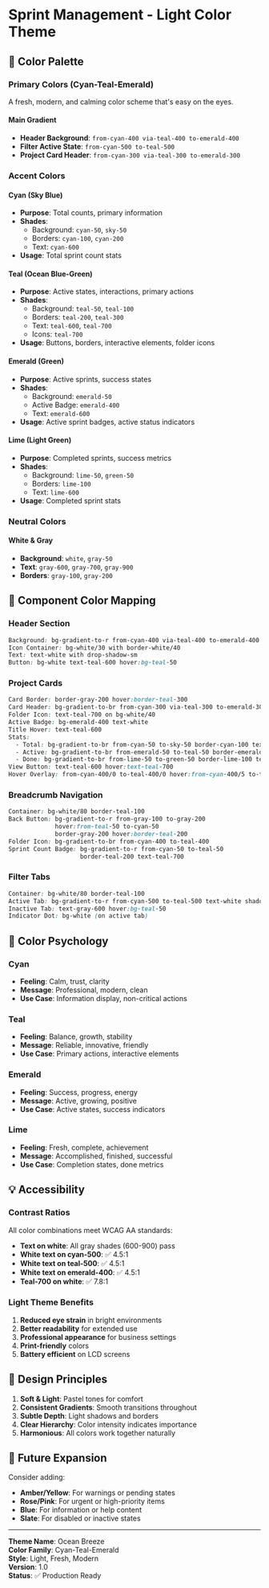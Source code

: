 # Sprint Management - Light Color Theme

## 🎨 Color Palette

### Primary Colors (Cyan-Teal-Emerald)
A fresh, modern, and calming color scheme that's easy on the eyes.

#### Main Gradient
- **Header Background**: `from-cyan-400 via-teal-400 to-emerald-400`
- **Filter Active State**: `from-cyan-500 to-teal-500`
- **Project Card Header**: `from-cyan-300 via-teal-300 to-emerald-300`

### Accent Colors

#### Cyan (Sky Blue)
- **Purpose**: Total counts, primary information
- **Shades**: 
  - Background: `cyan-50`, `sky-50`
  - Borders: `cyan-100`, `cyan-200`
  - Text: `cyan-600`
- **Usage**: Total sprint count stats

#### Teal (Ocean Blue-Green)
- **Purpose**: Active states, interactions, primary actions
- **Shades**:
  - Background: `teal-50`, `teal-100`
  - Borders: `teal-200`, `teal-300`
  - Text: `teal-600`, `teal-700`
  - Icons: `teal-700`
- **Usage**: Buttons, borders, interactive elements, folder icons

#### Emerald (Green)
- **Purpose**: Active sprints, success states
- **Shades**:
  - Background: `emerald-50`
  - Active Badge: `emerald-400`
  - Text: `emerald-600`
- **Usage**: Active sprint badges, active status indicators

#### Lime (Light Green)
- **Purpose**: Completed sprints, success metrics
- **Shades**:
  - Background: `lime-50`, `green-50`
  - Borders: `lime-100`
  - Text: `lime-600`
- **Usage**: Completed sprint stats

### Neutral Colors

#### White & Gray
- **Background**: `white`, `gray-50`
- **Text**: `gray-600`, `gray-700`, `gray-900`
- **Borders**: `gray-100`, `gray-200`

## 🎯 Component Color Mapping

### Header Section
```css
Background: bg-gradient-to-r from-cyan-400 via-teal-400 to-emerald-400
Icon Container: bg-white/30 with border-white/40
Text: text-white with drop-shadow-sm
Button: bg-white text-teal-600 hover:bg-teal-50
```

### Project Cards
```css
Card Border: border-gray-200 hover:border-teal-300
Card Header: bg-gradient-to-br from-cyan-300 via-teal-300 to-emerald-300
Folder Icon: text-teal-700 on bg-white/40
Active Badge: bg-emerald-400 text-white
Title Hover: text-teal-600
Stats:
  - Total: bg-gradient-to-br from-cyan-50 to-sky-50 border-cyan-100 text-cyan-600
  - Active: bg-gradient-to-br from-emerald-50 to-teal-50 border-emerald-100 text-emerald-600
  - Done: bg-gradient-to-br from-lime-50 to-green-50 border-lime-100 text-lime-600
View Button: text-teal-600 hover:text-teal-700
Hover Overlay: from-cyan-400/0 to-teal-400/0 hover:from-cyan-400/5 to-teal-400/5
```

### Breadcrumb Navigation
```css
Container: bg-white/80 border-teal-100
Back Button: bg-gradient-to-r from-gray-100 to-gray-200
             hover:from-teal-50 to-cyan-50
             border-gray-200 hover:border-teal-200
Folder Icon: bg-gradient-to-br from-cyan-400 to-teal-400
Sprint Count Badge: bg-gradient-to-r from-cyan-50 to-teal-50
                    border-teal-200 text-teal-700
```

### Filter Tabs
```css
Container: bg-white/80 border-teal-100
Active Tab: bg-gradient-to-r from-cyan-500 to-teal-500 text-white shadow-lg
Inactive Tab: text-gray-600 hover:bg-teal-50
Indicator Dot: bg-white (on active tab)
```

## 🌈 Color Psychology

### Cyan
- **Feeling**: Calm, trust, clarity
- **Message**: Professional, modern, clean
- **Use Case**: Information display, non-critical actions

### Teal
- **Feeling**: Balance, growth, stability
- **Message**: Reliable, innovative, friendly
- **Use Case**: Primary actions, interactive elements

### Emerald
- **Feeling**: Success, progress, energy
- **Message**: Active, growing, positive
- **Use Case**: Active states, success indicators

### Lime
- **Feeling**: Fresh, complete, achievement
- **Message**: Accomplished, finished, successful
- **Use Case**: Completion states, done metrics

## 💡 Accessibility

### Contrast Ratios
All color combinations meet WCAG AA standards:
- **Text on white**: All gray shades (600-900) pass
- **White text on cyan-500**: ✅ 4.5:1
- **White text on teal-500**: ✅ 4.5:1
- **White text on emerald-400**: ✅ 4.5:1
- **Teal-700 on white**: ✅ 7.8:1

### Light Theme Benefits
1. **Reduced eye strain** in bright environments
2. **Better readability** for extended use
3. **Professional appearance** for business settings
4. **Print-friendly** colors
5. **Battery efficient** on LCD screens

## 🎨 Design Principles

1. **Soft & Light**: Pastel tones for comfort
2. **Consistent Gradients**: Smooth transitions throughout
3. **Subtle Depth**: Light shadows and borders
4. **Clear Hierarchy**: Color intensity indicates importance
5. **Harmonious**: All colors work together naturally

## 🚀 Future Expansion

Consider adding:
- **Amber/Yellow**: For warnings or pending states
- **Rose/Pink**: For urgent or high-priority items
- **Blue**: For information or help content
- **Slate**: For disabled or inactive states

---

**Theme Name**: Ocean Breeze  
**Color Family**: Cyan-Teal-Emerald  
**Style**: Light, Fresh, Modern  
**Version**: 1.0  
**Status**: ✅ Production Ready
